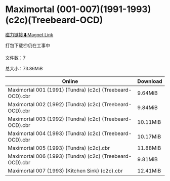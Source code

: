 # Maximortal (001-007)(1991-1993)(c2c)(Treebeard-OCD)

[磁力链接⬇Magnet Link](magnet:?xt=urn:btih:aaab80b7f425a9c59afe8f80cc9ac876d097fb6b&dn=Maximortal%20%28001-007%29%281991-1993%29%28c2c%29%28Treebeard-OCD%29)

打包下载📦仍在工事中

文件数：7

总大小：73.86MiB

Online | Download
--- | ---
Maximortal 001 (1991) (Tundra) (c2c) (Treebeard-OCD).cbr | 9.64MiB
Maximortal 002 (1992) (Tundra) (c2c) (Treebeard-OCD).cbr | 9.84MiB
Maximortal 003 (1992) (Tundra) (c2c) (Treebeard-OCD).cbr | 10.11MiB
Maximortal 004 (1993) (Tundra) (c2c) (Treebeard-OCD).cbr | 10.17MiB
Maximortal 005 (1993) (Tundra) (c2c).cbr | 11.88MiB
Maximortal 006 (1993) (Tundra) (c2c) (Treebeard-OCD).cbr | 9.81MiB
Maximortal 007 (1993) (Kitchen Sink) (c2c).cbr | 12.41MiB